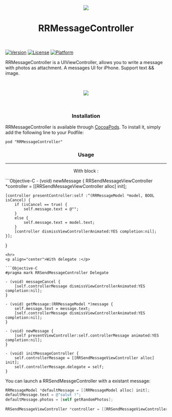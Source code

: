 <p align="center">
  <img src ="https://raw.githubusercontent.com/remirobert/RRMessageController/master/ressources/send.png"/>
</p>
<h1 align="center">RRMessageController</h1>

<br>

[![Version](https://img.shields.io/cocoapods/v/RRMessageController.svg?style=flat)](http://cocoadocs.org/docsets/RRMessageController)
[![License](https://img.shields.io/cocoapods/l/RRMessageController.svg?style=flat)](http://cocoadocs.org/docsets/RRMessageController)
[![Platform](https://img.shields.io/cocoapods/p/RRMessageController.svg?style=flat)](http://cocoadocs.org/docsets/RRMessageController)

RRMessageController is a UIViewController, allows you to write a message with photos as attachment.
A messages UI for iPhone. Support text && image.

<br>
<p align="center">
  <img src ="https://raw.githubusercontent.com/remirobert/RRMessageController/master/ressources/record.gif"/>
</p>
</br>

<h3 align="center">Installation</h3>

RRMessageController is available through [CocoaPods](http://cocoapods.org). To install
it, simply add the following line to your Podfile:

    pod "RRMessageController"

<h3 align="center">Usage</h3>
<hr>
<p align="center">With block :</p>
```Objective-C
- (void) newMessage {
    RRSendMessageViewController *controller = [[RRSendMessageViewController alloc] init];
    
    [controller presentController:self :^(RRMessageModel *model, BOOL isCancel) {
        if (isCancel == true) {
            self.message.text = @"";
        }
        else {
            self.message.text = model.text;
        }
        [controller dismissViewControllerAnimated:YES completion:nil];
    }];
}
```
<hr>
<p align="center">With delegate :</p>

```Objective-C
#pragma mark RRSendMessageController Delegate

- (void) messageCancel {
    [self.controllerMessage dismissViewControllerAnimated:YES completion:nil];
}

- (void) getMessage:(RRMessageModel *)message {
    self.message.text = message.text;
    [self.controllerMessage dismissViewControllerAnimated:YES completion:nil];
}

- (void) newMessage {
    [self presentViewController:self.controllerMessage animated:YES completion:nil];
}

- (void) initMessageController {
    self.controllerMessage = [[RRSendMessageViewController alloc] init];
    self.controllerMessage.delegate = self;
}
```

You can launch a RRSendMessgeController with a existant message:

```Objective-C
RRMessageModel *defaultMessage = [[RRMessageModel alloc] init];
defaultMessage.text = @"salut !";
defaultMessage.photos = [self getRandomPhotos];
    
RRSendMessageViewController *controller = [[RRSendMessageViewController alloc] initWithMessage:defaultMessage];
```
